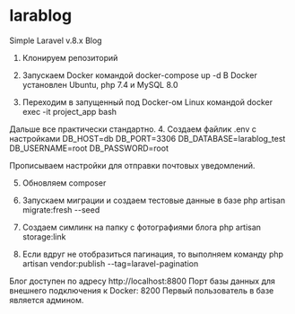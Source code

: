 # larablog
Simple Laravel v.8.x Blog

1. Клонируем репозиторий
2. Запускаем Docker командой docker-compose up -d
В Docker установлен Ubuntu, php 7.4 и MySQL 8.0

3. Переходим в запущенный под Docker-ом Linux командой docker exec -it project_app bash

Дальше все практически стандартно.
4. Создаем файлик .env с настройками
DB_HOST=db
DB_PORT=3306
DB_DATABASE=larablog_test
DB_USERNAME=root
DB_PASSWORD=root

Прописываем настройки для отправки почтовых уведомлений.

5. Обновляем composer
6. Запускаем миграции и создаем тестовые данные в базе php artisan migrate:fresh --seed
7. Создаем симлинк на папку с фотографиями блога
php artisan storage:link

8. Если вдруг не отобразиться пагинация, то выполняем команду
php artisan vendor:publish --tag=laravel-pagination


Блог доступен по адресу http://localhost:8800
Порт базы данных для внешнего подключения к Docker: 8200
Первый пользователь в базе является админом.
